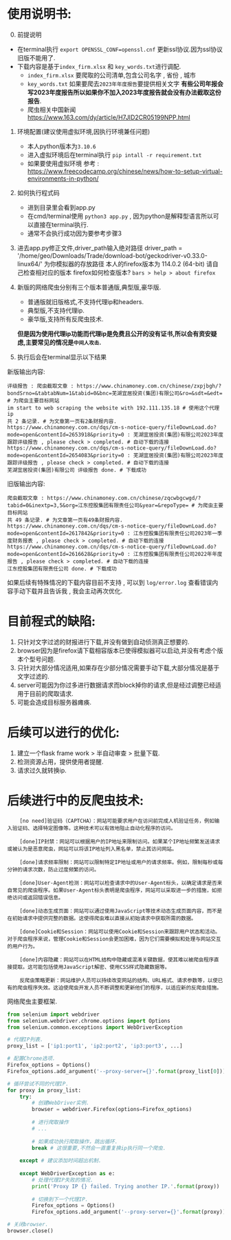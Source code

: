 # 使用说明书:

0. 前提说明
  - 在terminal执行 `export OPENSSL_CONF=openssl.cnf` 更新ssl协议.因为ssl协议旧版不能用了.
  - 下载内容是基于`index_firm.xlsx` 和 `key_words.txt`进行调配.
    - `index_firm.xlsx` 要爬取的公司清单,包含公司名字 , 省份 , 城市
    - `key_words.txt` 如果要爬去`2023年年度报告`要提供相关文字 <b>有些公司年报会写2023年度报告所以如果你不加入2023年度报告就会没有办法截取这份报告</b>.
    - 爬虫相关中国新闻 https://www.163.com/dy/article/H7JID2CR05199NPP.html

1. 环境配置(建议使用虚拟环境,因执行环境兼任问题)
    - 本人python版本为`3.10.6`
    - 进入虚拟环境后在terminal执行 `pip intall -r requirement.txt`
    - 如果要使用虚拟环境 参考 : https://www.freecodecamp.org/chinese/news/how-to-setup-virtual-environments-in-python/

2. 如何执行程式码
    - 进到目录里会看到app.py
    - 在cmd/terminal使用 `python3 app.py` , 因为python是解释型语言所以可以直接在terminal执行.
    - 通常不会执行成功因为要参考步骤3

3. 进去app.py修正文件,driver_path输入绝对路径
    driver_path = '/home/geo/Downloads/Trade/download-bot/geckodriver-v0.33.0-linux64/' 为你模拟器的存放路径
    本人的firefox版本为 114.0.2 (64-bit)
    请自己检查相对应的版本
    firefox如何检查版本? `bars > help > about firefox`

4. 新版的网络爬虫分别有三个版本普通版,典型版,豪华版.

    - 普通版就旧版格式,不支持代理ip和headers.
    - 典型版,不支持代理ip.
    - 豪华版,支持所有反爬虫技术.

    **但是因为使用代理ip功能而代理ip是免费且公开的没有证书,所以会有资安疑虑,主要常见的情况是`中间人攻击`.**

5. 执行后会在terminal显示以下结果

新版输出内容: 

```
评级报告 : 爬虫截取文章 : https://www.chinamoney.com.cn/chinese/zxpjbgh/?bondSrno=&tabtabNum=1&tabid=0&bnc=芜湖宜居投资(集团)有限公司&ro=&sdt=&edt= # 为爬虫主要目标网站
im start to web scraping the website with 192.111.135.18 # 使用这个代理ip
共 2 条记录. # 为文章第一页有2条财报内容.
https://www.chinamoney.com.cn/dqs/cm-s-notice-query/fileDownLoad.do?mode=open&contentId=2653918&priority=0 : 芜湖宜居投资(集团)有限公司2023年度跟踪评级报告 , please check > completed. # 自动下载的连接
https://www.chinamoney.com.cn/dqs/cm-s-notice-query/fileDownLoad.do?mode=open&contentId=2654083&priority=0 : 芜湖宜居投资(集团)有限公司2023年度跟踪评级报告 , please check > completed. # 自动下载的连接
芜湖宜居投资(集团)有限公司 评级报告 done. # 下载成功
```

旧版输出内容:

```
爬虫截取文章 : https://www.chinamoney.com.cn/chinese/zqcwbgcwgd/?tabid=0&inextp=3,5&org=江东控股集团有限责任公司&year=&repoType= # 为爬虫主要目标网站
共 49 条记录. # 为文章第一页有49条财报内容.
https://www.chinamoney.com.cn/dqs/cm-s-notice-query/fileDownLoad.do?mode=open&contentId=2617842&priority=0 : 江东控股集团有限责任公司2023年一季度财务报表 , please check > completed. # 自动下载的连接
https://www.chinamoney.com.cn/dqs/cm-s-notice-query/fileDownLoad.do?mode=open&contentId=2616628&priority=0 : 江东控股集团有限责任公司2022年年度报告 , please check > completed. # 自动下载的连接
江东控股集团有限责任公司 done. # 下载成功
```



如果后续有特殊情况的下载内容目前不支持 , 可以到 `log/error.log` 查看错误内容手动下载并且告诉我 , 我会主动再次优化.

# 目前程式的缺陷: 

1. 只针对文字过滤的财报进行下载,并没有做到自动侦测真正想要的.
2. browser因为是firefox请下载相容版本已使得模拟器可以启动,并没有考虑个版本个型号问题.
3. 只针对大部分情况适用,如果存在少部分情况需要手动下载,大部分情况是基于文字过滤的.
4. server可能因为你过多进行数据请求而block掉你的请求,但是经过调整已经适用于目前的爬取请求.
5. 可能会造成目标服务器瘫痪.

# 后续可以进行的优化:

1. 建立一个flask frame work > 半自动审查 > 批量下载.
2. 检测资源占用，提供使用者提醒.
3. 请求过久就转换ip.

# 后续进行中的反爬虫技术:

```
    [no need]验证码（CAPTCHA）：网站可能要求用户在访问前完成人机验证任务，例如输入验证码、选择特定图像等。这种技术可以有效地阻止自动化程序的访问。

    [done]IP封禁：网站可以根据用户的IP地址来限制访问。如果某个IP地址频繁发送请求或被认为是恶意爬虫，网站可以将该IP地址列入黑名单，禁止其访问网站。

    [done]请求频率限制：网站可以限制特定IP地址或用户的请求频率。例如，限制每秒或每分钟的请求次数，防止过度频繁的访问。

    [done]User-Agent检测：网站可以检查请求中的User-Agent标头，以确定请求是否来自常见的爬虫程序。如果User-Agent标头表明是爬虫程序，网站可以采取进一步的措施，如拒绝访问或返回错误信息。

    [done]动态生成页面：网站可以通过使用JavaScript等技术动态生成页面内容，而不是在初始请求中提供完整的数据。这使得爬虫难以直接从初始请求中获取所需的数据。

    [done]Cookie和Session：网站可以使用Cookie和Session来跟踪用户状态和活动。对于爬虫程序来说，管理Cookie和Session会更加困难，因为它们需要模拟和处理与网站交互的用户行为。

    [done]内容隐藏：网站可以在HTML结构中隐藏或混淆关键数据，使其难以被爬虫程序直接提取。这可能包括使用JavaScript解密、使用CSS样式隐藏数据等。

    反爬虫策略更新：网站维护人员可以持续改变网站的结构、URL格式、请求参数等，以使已有的爬虫程序失效。这迫使爬虫开发人员不断调整和更新他们的程序，以适应新的反爬虫措施。
```

网络爬虫主要框架.

``` py
from selenium import webdriver
from selenium.webdriver.chrome.options import Options
from selenium.common.exceptions import WebDriverException

# 代理IP列表.
proxy_list = ['ip1:port1', 'ip2:port2', 'ip3:port3', ...]

# 配置Chrome选项.
Firefox_options = Options()
Firefox_options.add_argument('--proxy-server={}'.format(proxy_list[0]))

# 循环尝试不同的代理IP.
for proxy in proxy_list:
    try:
        # 创建WebDriver实例.
        browser = webdriver.Firefox(options=Firefox_options)
        
        # 进行爬取操作
        # ...
        
        # 如果成功执行爬取操作，跳出循环.
        break # 这很重要,不然会一直重复换ip执行同一个爬虫.
    
    except # 建议添加时间超出机制. 
        
    except WebDriverException as e:
        # 处理代理IP失败的情况.
        print('Proxy IP {} failed. Trying another IP.'.format(proxy))
        
        # 切换到下一个代理IP.
        Firefox_options = Options()
        Firefox_options.add_argument('--proxy-server={}'.format(proxy))

# 关闭browser.
browser.close()
```